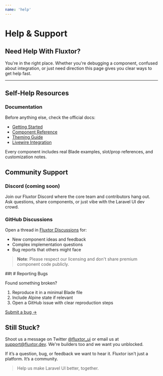 ```yaml
---
name: 'help'
---
```

# Help & Support

## Need Help With Fluxtor?

You're in the right place. Whether you're debugging a component, confused about integration, or just need direction this page gives you clear ways to get help fast.

---

##  Self-Help Resources

###  Documentation

Before anything else, check the official docs:

* [Getting Started](/docs/getting-started)
* [Component Reference](/docs/components)
* [Theming Guide](/docs/theming)
* [Livewire Integration](/docs/livewire)

Every component includes real Blade examples, slot/prop references, and customization notes.

##  Community Support

### Discord (coming soon)

Join our Fluxtor Discord where the core team and contributors hang out. Ask questions, share components, or just vibe with the Laravel UI dev crowd.

### GitHub Discussions

Open a thread in [Fluxtor Discussions](https://github.com/orgs/fluxtorphp/discussions) for:

* New component ideas and feedback
* Complex implementation questions  
* Bug reports that others might face

> **Note**: Please respect our licensing and don't share premium component code publicly.

##t #  Reporting Bugs

Found something broken?

1. Reproduce it in a minimal Blade file
2. Include Alpine state if relevant
3. Open a GitHub issue with clear reproduction steps

[Submit a bug →](https://github.com/orgs/fluxtorphp/discussions)

## Still Stuck?

Shoot us a message on Twitter [@fluxtor_ui](https://twitter.com/fluxtor_ui) or email us at [support@fluxtor.dev](mailto:support@fluxtor.dev). We're builders too and we want you unblocked.


If it’s a question, bug, or feedback we want to hear it. Fluxtor isn't just a platform. It’s a community.

> Help us make Laravel UI better, together.
